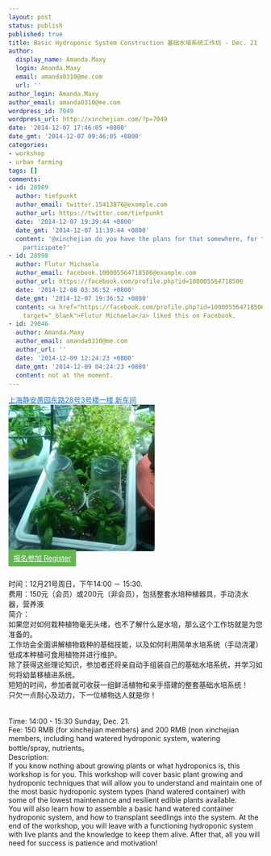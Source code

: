 ```yaml
---
layout: post
status: publish
published: true
title: Basic Hydroponic System Construction 基础水培系统工作坊 - Dec. 21
author:
  display_name: Amanda.Maxy
  login: Amanda.Maxy
  email: amanda0310@me.com
  url: ''
author_login: Amanda.Maxy
author_email: amanda0310@me.com
wordpress_id: 7049
wordpress_url: http://xinchejian.com/?p=7049
date: '2014-12-07 17:46:05 +0800'
date_gmt: '2014-12-07 09:46:05 +0800'
categories:
- workshop
- urban farming
tags: []
comments:
- id: 28989
  author: tiefpunkt
  author_email: twitter.15413876@example.com
  author_url: https://twitter.com/tiefpunkt
  date: '2014-12-07 19:39:44 +0800'
  date_gmt: '2014-12-07 11:39:44 +0800'
  content: '@xinchejian do you have the plans for that somewhere, for those who can''t
    participate?'
- id: 28998
  author: Flutur Michaela
  author_email: facebook.100005564718506@example.com
  author_url: https://facebook.com/profile.php?id=100005564718506
  date: '2014-12-08 03:36:52 +0800'
  date_gmt: '2014-12-07 19:36:52 +0800'
  content: <a href="https://facebook.com/profile.php?id=100005564718506"
    target="_blank">Flutur Michaela</a> liked this on Facebook.
- id: 29046
  author: Amanda.Maxy
  author_email: amanda0310@me.com
  author_url: ''
  date: '2014-12-09 12:24:23 +0800'
  date_gmt: '2014-12-09 04:24:23 +0800'
  content: not at the moment.
---
```

<p><a style="color: #2578bf;" href="http://xinchejian.huodongxing.com/event/map/5244063275800" target="_blank">上海静安愚园东路28号3号楼一楼 新车间</a><br />
<a href="/uploads/2014/10/hydropnics.jpeg"><img src="/uploads/2014/10/hydropnics-290x290.jpeg" alt="hydropnics" width="290" height="290" class="aligncenter size-thumbnail wp-image-6971" /></a><br />
<a style="background-color:#62b651;color:white;border-radius:2px;cursor:pointer;font-size:14px;padding:8px 10px;" href="http://www.huodongxing.com/event/5259449324500" target="_blank" title="立即报名">报名参加 Register</a></p>
<p><!--:zh--><br />
时间：12月21号周日，下午14:00 － 15:30.<br />
费用：150元（会员）或200元（非会员），包括整套水培种植器具，手动浇水器，营养液<br />
简介：<br />
如果您对如何栽种植物毫无头绪，也不了解什么是水培，那么这个工作坊就是为您准备的。<br />
工作坊会全面讲解植物栽种的基础技能，以及如何利用简单水培系统（手动浇灌）低成本种植可食用植物并进行维护。<br />
除了获得这些理论知识，参加者还将亲自动手组装自己的基础水培系统，并学习如何将幼苗移植进系统。<br />
短短的时间，参加者就可收获一组鲜活植物和亲手搭建的整套基础水培系统！<br />
只欠一点耐心及动力，下一位植物达人就是你！<br />
<!--:--><br />
<!--:en--><br />
Time: 14:00 - 15:30 Sunday, Dec. 21.<br />
Fee: 150 RMB (for xinchejian members) and 200 RMB (non xinchejian members, including hand watered hydroponic system, watering bottle/spray, nutrients。<br />
Description:<br />
If you know nothing about growing plants or what hydroponics is, this workshop is for you. This workshop will cover basic plant growing and hydroponic techniques that will allow you to understand and maintain one of the most basic hydroponic system types (hand watered container) with some of the lowest maintenance and resilient edible plants available.<br />
You will also learn how to assemble a basic hand watered container hydroponic system, and how to transplant seedlings into the system. At the end of the workshop, you will leave with a functioning hydroponic system with live plants and the knowledge to keep them alive. After that, all you will need for success is patience and motivation!<br />
<!--:--></p>
